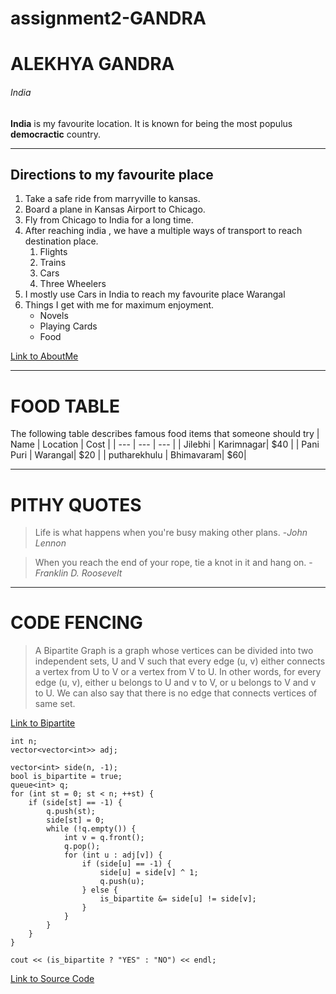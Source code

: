 # assignment2-GANDRA
# ALEKHYA GANDRA
###### India
**India** is my favourite location. It is known for being the most populus **democractic** country.

---

## Directions to my favourite place
1. Take a safe ride from marryville to kansas.
2. Board a plane in Kansas Airport to Chicago.
3. Fly from Chicago to India for a long time.
4. After reaching india , we have a multiple ways of transport to reach destination place.
    1. Flights
    2. Trains
    3. Cars
    4. Three Wheelers
5. I mostly use Cars in India to reach my favourite place Warangal
6. Things I get with me for maximum enjoyment.
    * Novels
    * Playing Cards
    * Food

[Link to AboutMe](AboutMe.md) 

---

# FOOD TABLE

The following table describes famous food items that someone should try
| Name | Location | Cost |
| --- | --- | --- |
| Jilebhi | Karimnagar| $40 |
| Pani Puri | Warangal| $20 |
| putharekhulu | Bhimavaram| $60|


---
# PITHY QUOTES

> Life is what happens when you're busy making other plans. -*John Lennon*

>  When you reach the end of your rope, tie a knot in it and hang on. -*Franklin D. Roosevelt*

---

# CODE FENCING

>A Bipartite Graph is a graph whose vertices can be divided into two independent sets, U and V such that every edge (u, v) either connects a vertex from U to V or a vertex from V to U. In other words, for every edge (u, v), either u belongs to U and v to V, or u belongs to V and v to U. We can also say that there is no edge that connects vertices of same set.

[Link to Bipartite](https://www.geeksforgeeks.org/bipartite-graph/)


```
int n;
vector<vector<int>> adj;

vector<int> side(n, -1);
bool is_bipartite = true;
queue<int> q;
for (int st = 0; st < n; ++st) {
    if (side[st] == -1) {
        q.push(st);
        side[st] = 0;
        while (!q.empty()) {
            int v = q.front();
            q.pop();
            for (int u : adj[v]) {
                if (side[u] == -1) {
                    side[u] = side[v] ^ 1;
                    q.push(u);
                } else {
                    is_bipartite &= side[u] != side[v];
                }
            }
        }
    }
}

cout << (is_bipartite ? "YES" : "NO") << endl;

```

[Link to Source Code](https://cp-algorithms.com/graph/bipartite-check.html)